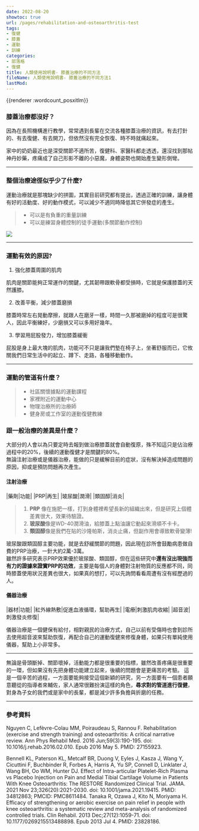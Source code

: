 ```yaml
---
date: 2022-08-20
showtoc: true
url: /pages/rehabilitation-and-osteoarthritis-test
tags:
- 復健
- 膝蓋
- 運動
- 訓練
categories:
- 部落格
- 復健
title: 人類使用說明書- 膝蓋治療的不同方法
fileName: 人類使用說明書- 膝蓋治療的不同方法1
lastMod: 
---
```

{{renderer :wordcount_posxitlm}}

### 膝蓋治療都沒好？

因為在長照機構進行教學，常常遇到長輩在交流各種膝蓋治療的資訊，有去打針的、有去復健、有去開刀，但依然沒有完全恢復、時不時就痛起來。  

家中的奶奶最近也是深受關節不適所苦，復健科、家醫科都走透透，還沒找到那帖神丹妙藥，疼痛成了自己形影不離的小惡魔，身體姿勢也開始產生變形側彎。

---

### 整個治療途徑似乎少了什麼?

運動治療就是那塊缺少的拼圖，其實目前研究都有提出，透過正確的訓練，讓身體有好的活動度、好的動作模式，可以減少不適同時降低其它併發症的產生。  
>* 可以是有負重的重量訓練  
>* 可以是練習身體控制的徒手運動(多關節動作控制)

![](https://cdn.jsdelivr.net/gh/xiang0805/blogimage/img/人類使用說明書-膝蓋治療的不同方法-1.jpeg)

---

### 運動有效的原因?

1. 強化膝蓋周圍的肌肉

肌肉是關節能夠正常運作的關鍵，尤其韌帶跟軟骨都受損時，它就是保護膝蓋的天然護膝。

2. 改善平衡，減少膝蓋磨損

膝蓋時常左右晃動摩擦，就跟人在磨牙一樣，時間一久那被磨掉的程度可是很驚人，因此平衡練好，少磨損又可以多用好幾年。

3. 學習用屁股發力，增加膝蓋緩衝

屁股是身上最大塊的肌肉，功能可不只是讓我們墊在椅子上，坐著舒服而已，它攸關我們日常生活中的起立、蹲下、走路，各種移動動作。

---

### 運動的管道有什麼？

>* 社區關懷據點的運動課程
>* 家裡附近的運動中心
>* 物理治療所的治療師
>* 健身房或工作室的運動復健教練



### 跟一般治療的差異是什麼？

大部分的人會以為只要定時去報到做治療膝蓋就會自動復原，殊不知這只是佔治療過程中的20%，後續的運動復健才是關鍵的80%。  
無論注射治療或是儀器治療，能做的只是緩解目前的症狀，沒有解決掉造成問題的原因，抑或是預防問題再次產生。

#### 注射治療
|藥劑|功能|
|PRP|再生|
|玻尿酸|潤滑|
|類固醇|消炎|

>1. **PRP** 像在施肥一樣，打到身體裡希望長新的組織出來，但是研究上個體差異很大，效果待驗證。  
>2. **玻尿酸**像是WD-40潤滑油，給膝蓋上點油讓它動起來滑順不卡卡。    
>3. **類固醇**像是我們在貼的沙隆帕斯，消炎止痛，但副作用會導致軟骨變薄! 

玻尿酸跟類固醇主要功能，就是去舒緩關節的問題，因此現在診所會鼓勵病患做自費的PRP治療，一針大約2萬-3萬。  
雖然許多研究表示PRP效果優於玻尿酸、類固醇，但在這些研究中**還有沒出現強而有力的證據來證實PRP的功效**，主要是每個人的身體對注射物質的反應都不同，同時膝蓋使用狀況差異也很大，如果真的想打，可以先詢問看看周遭有沒有經歷過的人。

#### 儀器治療

|器材|功能|
|紅外線熱敷|促進血液循環，幫助再生|
|電療|刺激肌肉收縮|
|超音波|刺激發炎修復|

儀器治療是一個健保有給付，相對親民的治療方式，自己以前有受傷時也會到診所去使用超音波來幫助恢復，再配合自己的運動復健來修復身體，如果只有單純使用儀器，幫助上小非常多。

---

無論是骨頭斷掉、關節壞掉，活動能力都是很重要的指標，雖然改善疼痛是很重要的一環，但如果沒有先把身體功能建立起來，後續的問題會是更痛苦的考驗。
這是一個辛苦的過程，一方面要能夠接受這個新穎的研究，另一方面要有一個患者願意聽從的指導者來輔佐，家人通常很難扮演這樣的角色，**尋求對的管道進行復健**，對身為子女的我們或是家中的長輩，都是減少許多負擔與折磨的任務。

---

### 參考資料

Nguyen C, Lefèvre-Colau MM, Poiraudeau S, Rannou F. Rehabilitation (exercise and strength training) and osteoarthritis: A critical narrative review. Ann Phys Rehabil Med. 2016 Jun;59(3):190-195. doi: 10.1016/j.rehab.2016.02.010. Epub 2016 May 5. PMID: 27155923.

Bennell KL, Paterson KL, Metcalf BR, Duong V, Eyles J, Kasza J, Wang Y, Cicuttini F, Buchbinder R, Forbes A, Harris A, Yu SP, Connell D, Linklater J, Wang BH, Oo WM, Hunter DJ. Effect of Intra-articular Platelet-Rich Plasma vs Placebo Injection on Pain and Medial Tibial Cartilage Volume in Patients With Knee Osteoarthritis: The RESTORE Randomized Clinical Trial. JAMA. 2021 Nov 23;326(20):2021-2030. doi: 10.1001/jama.2021.19415. PMID: 34812863; PMCID: PMC8611484.
Tanaka R, Ozawa J, Kito N, Moriyama H. Efficacy of strengthening or aerobic exercise on pain relief in people with knee osteoarthritis: a systematic review and meta-analysis of randomized controlled trials. Clin Rehabil. 2013 Dec;27(12):1059-71. doi: 10.1177/0269215513488898. Epub 2013 Jul 4. PMID: 23828186.
